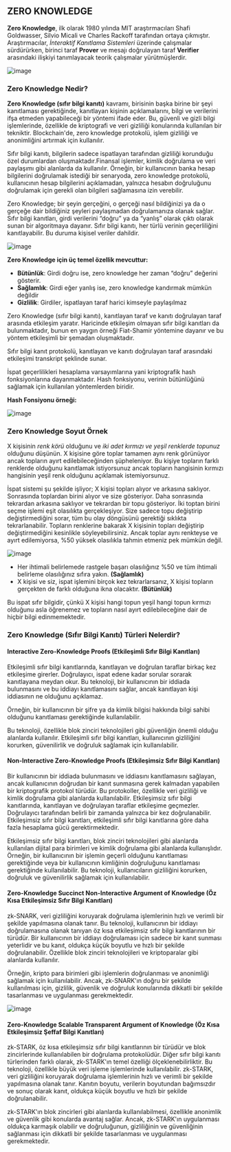 ## ZERO KNOWLEDGE
**Zero Knowledge**, ilk olarak 1980 yılında MIT araştırmacıları Shafi Goldwasser, Silvio Micali ve Charles Rackoff tarafından ortaya çıkmıştır. Araştırmacılar, *İnteraktif Kanıtlama Sistemleri* üzerinde çalışmalar sürdürürken, birinci taraf **Prover** ve mesajı doğrulayan taraf **Verifier** arasındaki ilişkiyi tanımlayacak teorik çalışmalar yürütmüşlerdir. 

![image](https://user-images.githubusercontent.com/123966022/226599025-82affff6-cf38-4f89-8317-8a9405ac880c.png)


### Zero Knowledge Nedir? 

**Zero Knowledge (sıfır bilgi kanıtı)** kavramı, birisinin başka birine bir şeyi kanıtlaması gerektiğinde, kanıtlayan kişinin açıklamalarını, bilgi ve verilerini ifşa etmeden yapabileceği bir yöntemi ifade eder. Bu, güvenli ve gizli bilgi işlemlerinde, özellikle de kriptografi ve veri gizliliği konularında kullanılan bir tekniktir. Blockchain'de, zero knowledge protokolü, işlem gizliliği ve anonimliğini artırmak için kullanılır.

Sıfır bilgi kanıtı, bilgilerin sadece ispatlayan tarafından gizliliği korunduğu özel durumlardan oluşmaktadır.Finansal işlemler, kimlik doğrulama ve veri paylaşımı gibi alanlarda da kullanılır. Örneğin, bir kullanıcının banka hesap bilgilerini doğrulamak istediği bir senaryoda, zero knowledge protokolü, kullanıcının hesap bilgilerini açıklamadan, yalnızca hesabın doğruluğunu doğrulamak için gerekli olan bilgileri sağlamasına izin verebilir.

Zero Knowledge; bir şeyin gerçeğini, o gerçeği nasıl bildiğinizi ya da o gerçeğe dair bildiğiniz şeyleri paylaşmadan doğrulamanıza olanak sağlar. Sıfır bilgi kanıtları, girdi verilerini “doğru” ya da “yanlış” olarak çıktı olarak sunan bir algoritmaya dayanır. 
Sıfır bilgi kanıtı, her türlü verinin geçerliliğini kanıtlayabilir. Bu duruma kişisel veriler dahildir. 

![image](https://user-images.githubusercontent.com/123966022/226602614-1dcd134d-0f47-4fe5-9006-9572d947da13.png)


**Zero Knowledge için üç temel özellik mevcuttur:** 
- **Bütünlük**: Girdi doğru ise, zero knowledge her zaman “doğru” değerini gösterir.
- **Sağlamlık**: Girdi eğer yanlış ise, zero knowledge kandırmak mümkün değildir
- **Gizlilik**: Girdiler, ispatlayan taraf harici kimseyle paylaşılmaz 


Zero Knowledge (sıfır bilgi kanıtı), kanıtlayan taraf ve kanıtı doğrulayan taraf arasında etkileşim yaratır. Haricinde etkileşim olmayan sıfır bilgi kanıtları da bulunmaktadır, bunun en yaygın örneği Fiat-Shamir yöntemine dayanır ve bu yöntem etkileşimli bir şemadan oluşmaktadır. 

Sıfır bilgi kanıt protokolü, kanıtlayan ve kanıtı doğrulayan taraf arasındaki etkileşimi transkript şeklinde sunar. 

İspat geçerlilikleri hesaplama varsayımlarına yani kriptografik hash fonksiyonlarına dayanmaktadır. Hash fonksiyonu, verinin bütünlüğünü sağlamak için kullanılan yöntemlerden biridir. 

**Hash Fonsiyonu örneği:**

![image](https://user-images.githubusercontent.com/123966022/226828348-67d027e9-c676-428d-b5e1-068952622752.png)

### Zero Knowledge Soyut Örnek

X kişisinin *renk körü* olduğunu ve *iki adet kırmızı ve yeşil renklerde topunuz* olduğunu düşünün. X kişisine göre toplar tamamen aynı renk görünüyor ancak topların ayırt edilebileceğinden şüpheleniyor. Bu kişiye topların farklı renklerde olduğunu kanıtlamak istiyorsunuz ancak topların hangisinin kırmızı hangisinin yeşil renk olduğunu açıklamak istemiyorsunuz. 

İspat sistemi şu şekilde işliyor; X kişisi topları alıyor ve arkasına saklıyor. Sonrasında toplardan birini alıyor ve size gösteriyor. Daha sonrasında tekrardan arkasına saklıyor ve tekrardan bir topu gösteriyor. İki toptan birini seçme işlemi eşit olasılıkta gerçekleşiyor. Size sadece topu değiştirip değiştirmediğini sorar, tüm bu olay döngüsünü gerektiği sıklıkta tekrarlanabilir. 
Topların renklerine bakarak X kişisinin topları değiştirip değiştirmediğini kesinlikle söyleyebilirsiniz. Ancak toplar aynı renkteyse ve ayırt edilemiyorsa, %50 yüksek olasılıkla tahmin etmeniz pek mümkün değil. 

![image](https://user-images.githubusercontent.com/123966022/226885221-820edcac-980c-4ff6-8491-68823db36ac7.png)


- Her ihtimali belirlemede rastgele başarı olasılığınız %50 ve tüm ihtimali belirleme olasılığınız sıfıra yakın. **(Sağlamlık)**
-	X kişisi ve siz, ispat işlemini birçok kez tekrarlarsanız, X kişisi topların gerçekten de farklı olduğuna ikna olacaktır. **(Bütünlük)**

Bu ispat sıfır bilgidir, çünkü X kişisi hangi topun yeşil hangi topun kırmızı olduğunu asla öğrenemez ve topların nasıl ayırt edilebileceğine dair de hiçbir bilgi edinmemektedir. 

### Zero Knowledge (Sıfır Bilgi Kanıtı) Türleri Nelerdir? 

#### Interactive Zero-Knowledge Proofs (Etkileşimli Sıfır Bilgi Kanıtları)
Etkileşimli sıfır bilgi kanıtlarında, kanıtlayan ve doğrulan taraflar birkaç kez etkileşime girerler. Doğrulayıcı, ispat edene kadar sorular sorarak kanıtlayana meydan okur. Bu teknoloji, bir kullanıcının bir iddiada bulunmasını ve bu iddiayı kanıtlamasını sağlar, ancak kanıtlayan kişi iddiasının ne olduğunu açıklamaz. 

Örneğin, bir kullanıcının bir şifre ya da kimlik bilgisi hakkında bilgi sahibi olduğunu kanıtlaması gerektiğinde kullanılabilir.

Bu teknoloji, özellikle blok zinciri teknolojileri gibi güvenliğin önemli olduğu alanlarda kullanılır. Etkileşimli sıfır bilgi kanıtları, kullanıcının gizliliğini korurken, güvenilirlik ve doğruluk sağlamak için kullanılabilir.

#### Non-Interactive Zero-Knowledge Proofs (Etkileşimsiz Sıfır Bilgi Kanıtları)
Bir kullanıcının bir iddiada bulunmasını ve iddiasını kanıtlamasını sağlayan, ancak kullanıcının doğrudan bir kanıt sunmasına gerek kalmadan yapabilen bir kriptografik protokol türüdür. Bu protokoller, özellikle veri gizliliği ve kimlik doğrulama gibi alanlarda kullanılabilir. Etkileşimsiz sıfır bilgi kanıtlarında, kanıtlayan ve doğrulayan taraflar etkileşime geçmezler. Doğrulayıcı tarafından belirli bir zamanda yalnızca bir kez doğrulanabilir. Etkileşimsiz sıfır bilgi kanıtları, etkileşimli sıfır bilgi kanıtlarına göre daha fazla hesaplama gücü gerektirmektedir. 

Etkileşimsiz sıfır bilgi kanıtları, blok zinciri teknolojileri gibi alanlarda kullanılan dijital para birimleri ve kimlik doğrulama gibi alanlarda kullanışlıdır. Örneğin, bir kullanıcının bir işlemin geçerli olduğunu kanıtlaması gerektiğinde veya bir kullanıcının kimliğinin doğruluğunu kanıtlaması gerektiğinde kullanılabilir. Bu teknoloji, kullanıcıların gizliliğini korurken, doğruluk ve güvenilirlik sağlamak için kullanılabilir.

#### Zero-Knowledge Succinct Non-Interactive Argument of Knowledge (Öz Kısa Etkileşimsiz Sıfır Bilgi Kanıtları)
zk-SNARK, veri gizliliğini koruyarak doğrulama işlemlerinin hızlı ve verimli bir şekilde yapılmasına olanak tanır. Bu teknoloji, kullanıcının bir iddiayı doğrulamasına olanak tanıyan öz kısa etkileşimsiz sıfır bilgi kanıtlarının bir türüdür. Bir kullanıcının bir iddiayı doğrulaması için sadece bir kanıt sunması yeterlidir ve bu kanıt, oldukça küçük boyutlu ve hızlı bir şekilde doğrulanabilir. Özellikle blok zinciri teknolojileri ve kriptoparalar gibi alanlarda kullanılır.

Örneğin, kripto para birimleri gibi işlemlerin doğrulanması ve anonimliği sağlamak için kullanılabilir. Ancak, zk-SNARK'ın doğru bir şekilde kullanılması için, gizlilik, güvenlik ve doğruluk konularında dikkatli bir şekilde tasarlanması ve uygulanması gerekmektedir.

![image](https://user-images.githubusercontent.com/123966022/226885106-9669f0b6-c253-4e78-befa-7b7689dbfaf6.png)

#### Zero-Knowledge Scalable Transparent Argument of Knowledge (Öz Kısa Etkileşimsiz Şeffaf Bilgi Kanıtları)
zk-STARK, öz kısa etkileşimsiz sıfır bilgi kanıtlarının bir türüdür ve blok zincirlerinde kullanılabilen bir doğrulama protokolüdür. Diğer sıfır bilgi kanıtı türlerinden farklı olarak, zk-STARK'ın temel özelliği ölçeklenebilirliktir. Bu teknoloji, özellikle büyük veri işleme işlemlerinde kullanılabilir.
zk-STARK, veri gizliliğini koruyarak doğrulama işlemlerinin hızlı ve verimli bir şekilde yapılmasına olanak tanır. Kanıtın boyutu, verilerin boyutundan bağımsızdır ve sonuç olarak kanıt, oldukça küçük boyutlu ve hızlı bir şekilde doğrulanabilir.

zk-STARK'ın blok zincirleri gibi alanlarda kullanılabilmesi, özellikle anonimlik ve güvenlik gibi konularda avantaj sağlar. Ancak, zk-STARK'ın uygulanması oldukça karmaşık olabilir ve doğruluğunun, gizliliğinin ve güvenliğinin sağlanması için dikkatli bir şekilde tasarlanması ve uygulanması gerekmektedir. 






